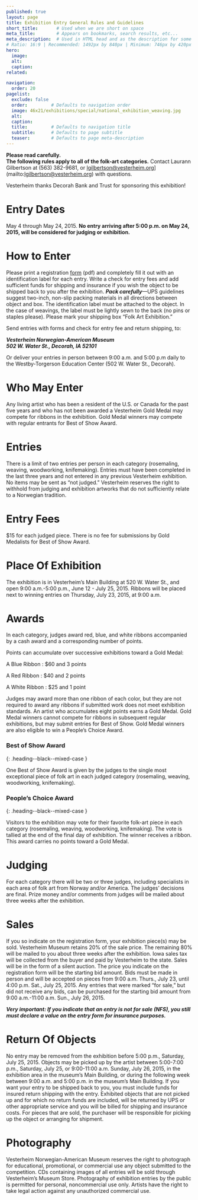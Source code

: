 ```yaml
---
published: true
layout: page
title: Exhibition Entry General Rules and Guidelines
short_title:       # Used when we are short on space
meta_title:        # Appears on bookmarks, search results, etc...
meta_description:  # Used in HTML head and as the description for some search engines
# Ratio: 16:9 | Recommended: 1492px by 840px | Minimum: 746px by 420px
hero:
  image:
  alt:
  caption:
related:

navigation:
  order: 20
pagelist:
  exclude: false
  order:         # Defaults to navigation order  
  image: 46x21/exhibitions/special/national_exhibition_weaving.jpg
  alt:
  caption:
  title:         # Defaults to navigation title
  subtitle:      # Defaults to page subtitle
  teaser:        # Defaults to page meta-description
---
```

**Please read carefully.** <br /> **The following rules apply to all of the folk-art categories.** Contact Laurann Gilbertson at (563) 382-9681, or lgilbertson@vesterheim.org](mailto:lgilbertson@vesterheim.org) with questions. 

Vesterheim thanks Decorah Bank and Trust for sponsoring this exhibition!

Entry Dates
===========
May 4 through May 24, 2015. **No entry arriving after 5:00 p.m. on May 24, 2015, will be considered for judging or exhibition.**

How to Enter
============
Please print a registration [form](/exhibitions/special/national-exhibition-of-folk-art-in-the-norwegian-tradition/entry-rules-and-guidelines/forms/exhibit-registration-2015.pdf) (pdf) and completely fill it out with an identification label for each entry. Write a check for entry fees and add sufficient funds for shipping and insurance if you wish the object to be shipped back to you after the exhibition. _**Pack carefully**_—UPS guidelines suggest two-inch, non-slip packing materials in all directions between object and box. The identification label must be attached to the object. In the case of weavings, the label must be lightly sewn to the back (no pins or staples please). Please mark your shipping box “Folk Art Exhibition.” 

Send entries with forms and check for entry fee and return shipping, to:

**_Vesterheim Norwegian-American Museum_** <br />
_**502 W. Water St., Decorah, IA 52101**_

Or deliver your entries in person between 9:00 a.m. and 5:00 p.m daily to the Westby-Torgerson Education Center (502 W. Water St., Decorah).

Who May Enter
=============
Any living artist who has been a resident of the U.S. or Canada for the past five years and who has not been awarded a Vesterheim Gold Medal may compete for ribbons in the exhibition. Gold Medal winners may compete with regular entrants for Best of Show Award.

Entries
=======
There is a limit of two entries per person in each category (rosemaling, weaving, woodworking, knifemaking). Entries must have been completed in the last three years and not entered in any previous Vesterheim exhibition. No items may be sent as “not judged.” Vesterheim reserves the right to withhold from judging and exhibition artworks that do not sufficiently relate to a Norwegian tradition.

Entry Fees
==========
$15 for each judged piece. There is no fee for submissions by Gold Medalists for Best of Show Award.

Place Of Exhibition
===================
The exhibition is in Vesterheim’s Main Building at 520 W. Water St., and open 9:00 a.m.-5:00 p.m., June 12 - July 25, 2015. Ribbons will be placed next to winning entries on Thursday, July 23, 2015, at 9:00 a.m.

Awards
======
In each category, judges award red, blue, and white ribbons accompanied by a cash award and a corresponding number of points.

Points can accumulate over successive exhibitions toward a Gold Medal:

A Blue Ribbon
: $60 and 3 points

A Red Ribbon
: $40 and 2 points

A White Ribbon
: $25 and 1 point

Judges may award more than one ribbon of each color, but they are not required to award any ribbons if submitted work does not meet exhibition standards. An artist who accumulates eight points earns a Gold Medal. Gold Medal winners cannot compete for ribbons in subsequent regular exhibitions, but may submit entries for Best of Show. Gold Medal winners are also eligible to win a People’s Choice Award.

### Best of Show Award
{: .heading--black--mixed-case }

One Best of Show Award is given by the judges to the single most exceptional piece of folk art in each judged category (rosemaling, weaving, woodworking, knifemaking).

### People’s Choice Award
{: .heading--black--mixed-case }

Visitors to the exhibition may vote for their favorite folk-art piece in each category (rosemaling, weaving, woodworking, knifemaking). The vote is tallied at the end of the final day of exhibition. The winner receives a ribbon. This award carries no points toward a Gold Medal.

Judging
=======
For each category there will be two or three judges, including specialists in each area of folk art from Norway and/or America. The judges’ decisions are final. Prize money and/or comments from judges will be mailed about three weeks after the exhibition.

Sales
=====
If you so indicate on the registration form, your exhibition piece(s) may be sold. Vesterheim Museum retains 20% of the sale price. The remaining 80% will be mailed to you about three weeks after the exhibition. Iowa sales tax will be collected from the buyer and paid by Vesterheim to the state. Sales will be in the form of a silent auction. The price you indicate on the registration form will be the starting bid amount. Bids must be made in person and will be accepted on pieces from 9:00 a.m. Thurs., July 23, until 4:00 p.m. Sat., July 25, 2015. Any entries that were marked “for sale,” but did not receive any bids, can be purchased for the starting bid amount from 9:00 a.m.-11:00 a.m. Sun., July 26, 2015.

_**Very important: If you indicate that an entry is not for sale (NFS), you still must declare a value on the entry form for insurance purposes.**_

Return Of Objects
=================
No entry may be removed from the exhibition before 5:00 p.m., Saturday, July 25, 2015. Objects may be picked up by the artist between 5:00-7:00 p.m., Saturday, July 25, or 9:00-11:00 a.m. Sunday, July 26, 2015, in the exhibition area in the museum’s Main Building, or during the following week between 9:00 a.m. and 5:00 p.m. in the museum’s Main Building. If you want your entry to be shipped back to you, you must include funds for insured return shipping with the entry. Exhibited objects that are not picked up and for which no return funds are included, will be returned by UPS or other appropriate service and you will be billed for shipping and insurance costs. For pieces that are sold, the purchaser will be responsible for picking up the object or arranging for shipment.

Photography
===========
Vesterheim Norwegian-American Museum reserves the right to photograph for educational, promotional, or commercial use any object submitted to the competition. CDs containing images of all entries will be sold through Vesterheim’s Museum Store. Photography of exhibition entries by the public is permitted for personal, noncommercial use only. Artists have the right to take legal action against any unauthorized commercial use.